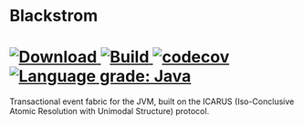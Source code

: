 Blackstrom
===
[![Download](https://api.bintray.com/packages/obsidiandynamics/blackstrom/blackstrom-core/images/download.svg) ](https://bintray.com/obsidiandynamics/blackstrom/blackstrom-core/_latestVersion)
[![Build](https://travis-ci.org/obsidiandynamics/blackstrom.svg?branch=master) ](https://travis-ci.org/obsidiandynamics/blackstrom#)
[![codecov](https://codecov.io/gh/obsidiandynamics/blackstrom/branch/master/graph/badge.svg)](https://codecov.io/gh/obsidiandynamics/blackstrom)
[![Language grade: Java](https://img.shields.io/lgtm/grade/java/g/obsidiandynamics/blackstrom.svg?logo=lgtm&logoWidth=18)](https://lgtm.com/projects/g/obsidiandynamics/blackstrom/context:java)
===
Transactional event fabric for the JVM, built on the ICARUS (Iso-Conclusive Atomic Resolution with Unimodal Structure) protocol.
